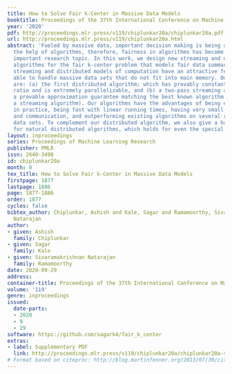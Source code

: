 ```yaml
---
title: How to Solve Fair k-Center in Massive Data Models
booktitle: Proceedings of the 37th International Conference on Machine Learning
year: '2020'
pdf: http://proceedings.mlr.press/v119/chiplunkar20a/chiplunkar20a.pdf
url: http://proceedings.mlr.press/v119/chiplunkar20a.html
abstract: 'Fueled by massive data, important decision making is being automated with
  the help of algorithms, therefore, fairness in algorithms has become an especially
  important research topic. In this work, we design new streaming and distributed
  algorithms for the fair k-center problem that models fair data summarization. The
  streaming and distributed models of computation have an attractive feature of being
  able to handle massive data sets that do not fit into main memory. Our main contributions
  are: (a) the first distributed algorithm; which has provably constant approximation
  ratio and is extremely parallelizable, and (b) a two-pass streaming algorithm with
  a provable approximation guarantee matching the best known algorithm (which is not
  a streaming algorithm). Our algorithms have the advantages of being easy to implement
  in practice, being fast with linear running times, having very small working memory
  and communication, and outperforming existing algorithms on several real and synthetic
  data sets. To complement our distributed algorithm, we also give a hardness result
  for natural distributed algorithms, which holds for even the special case of k-center.'
layout: inproceedings
series: Proceedings of Machine Learning Research
publisher: PMLR
issn: 2640-3498
id: chiplunkar20a
month: 0
tex_title: How to Solve Fair k-Center in Massive Data Models
firstpage: 1877
lastpage: 1886
page: 1877-1886
order: 1877
cycles: false
bibtex_author: Chiplunkar, Ashish and Kale, Sagar and Ramamoorthy, Sivaramakrishnan
  Natarajan
author:
- given: Ashish
  family: Chiplunkar
- given: Sagar
  family: Kale
- given: Sivaramakrishnan Natarajan
  family: Ramamoorthy
date: 2020-09-29
address: 
container-title: Proceedings of the 37th International Conference on Machine Learning
volume: '119'
genre: inproceedings
issued:
  date-parts:
  - 2020
  - 9
  - 29
software: https://github.com/sagark4/fair_k_center
extras:
- label: Supplementary PDF
  link: http://proceedings.mlr.press/v119/chiplunkar20a/chiplunkar20a-supp.pdf
# Format based on citeproc: http://blog.martinfenner.org/2013/07/30/citeproc-yaml-for-bibliographies/
---
```


